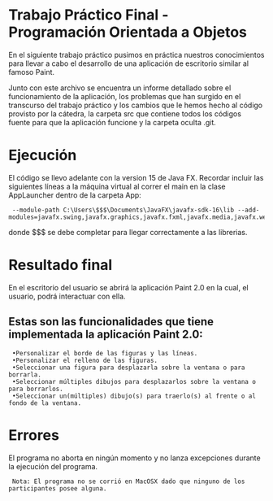 # Trabajo Práctico Final - Programación Orientada a Objetos

En el siguiente trabajo práctico pusimos en práctica nuestros conocimientos para llevar a cabo el desarrollo de una aplicación de escritorio similar al famoso Paint.

Junto con este archivo se encuentra un informe detallado sobre el funcionamiento de la aplicación, los problemas que han surgido en el transcurso del trabajo práctico y los cambios que le hemos hecho al código provisto por la cátedra, la carpeta src que contiene todos los códigos fuente para que la aplicación funcione y la carpeta oculta .git.
     
# Ejecución

El código se llevo adelante con la version 15 de Java FX. Recordar incluir las siguientes líneas a la máquina virtual al correr el main en la clase AppLauncher dentro de la carpeta App:

     --module-path C:\Users\$$$\Documents\JavaFX\javafx-sdk-16\lib --add-modules=javafx.swing,javafx.graphics,javafx.fxml,javafx.media,javafx.web

donde $$$ se debe completar para llegar correctamente a las librerias.

# Resultado final

En el escritorio del usuario se abrirá la aplicación Paint 2.0 en la cual, el usuario, podrá interactuar con ella.

## Estas son las funcionalidades que tiene implementada la aplicación Paint 2.0:

     •Personalizar el borde de las figuras y las líneas.
     •Personalizar el relleno de las figuras.
     •Seleccionar una figura para desplazarla sobre la ventana o para borrarla.
     •Seleccionar múltiples dibujos para desplazarlos sobre la ventana o para borrarlos.
     •Seleccionar un(múltiples) dibujo(s) para traerlo(s) al frente o al fondo de la ventana.
     
# Errores

El programa no aborta en ningún momento y no lanza excepciones durante la ejecución del programa.

     Nota: El programa no se corrió en MacOSX dado que ninguno de los participantes posee alguna.
     
